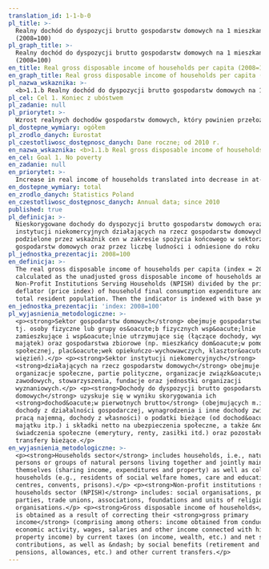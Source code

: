 ```yaml
---
translation_id: 1-1-b-0
pl_title: >-
  Realny dochód do dyspozycji brutto gospodarstw domowych na 1 mieszkańca
  (2008=100)
pl_graph_title: >-
  Realny dochód do dyspozycji brutto gospodarstw domowych na 1 mieszkańca
  (2008=100)
en_title: Real gross disposable income of households per capita (2008=100)
en_graph_title: Real gross disposable income of households per capita (2008=100)
pl_nazwa_wskaznika: >-
  <b>1.1.b Realny dochód do dyspozycji brutto gospodarstw domowych na 1 mieszkańca (2008=100)</b>
pl_cel: Cel 1. Koniec z ubóstwem
pl_zadanie: null
pl_priorytet: >-
  Wzrost realnych dochodów gospodarstw domowych, który powinien przełożyć się na spadek wskaźnika zagrożenia ubóstwem relatywnym
pl_dostepne_wymiary: ogółem
pl_zrodlo_danych: Eurostat
pl_czestotliwosc_dostępnosc_danych: Dane roczne; od 2010 r.
en_nazwa_wskaznika: <b>1.1.b Real gross disposable income of households per capita (2008=100)</b>
en_cel: Goal 1. No poverty
en_zadanie: null
en_priorytet: >-
  Increase in real income of households translated into decrease in at-risk-of-relative poverty rate
en_dostepne_wymiary: total
en_zrodlo_danych: Statistics Poland
en_czestotliwosc_dostępnosc_danych: Annual data; since 2010
published: true
pl_definicja: >-
  Nieskorygowane dochody do dyspozycji brutto gospodarstw domowych oraz
  instytucji niekomercyjnych działających na rzecz gospodarstw domowych,
  podzielone przez wskaźnik cen w zakresie spożycia końcowego w sektorze
  gospodarstw domowych oraz przez liczbę ludności i odniesione do roku 2008.
pl_jednostka_prezentacji: 2008=100
en_definicja: >-
  The real gross disposable income of households per capita (index = 2008) is
  calculated as the unadjusted gross disposable income of households and
  Non-Profit Institutions Serving Households (NPISH) divided by the price
  deflator (price index) of household final consumption expenditure and by the
  total resident population. Then the indicator is indexed with base year 2008.
en_jednostka_prezentacji: 'index: 2008=100'
pl_wyjasnienia_metodologiczne: >-
  <p><strong>Sektor gospodarstw domowych</strong> obejmuje gospodarstwa domowe,
  tj. osoby fizyczne lub grupy os&oacute;b fizycznych wsp&oacute;lnie
  zamieszkujące i wsp&oacute;lnie utrzymujące się (łączące dochody, wydatki i
  majątek) oraz gospodarstwa zbiorowe (np. mieszkańcy dom&oacute;w pomocy
  społecznej, plac&oacute;wek opiekuńczo-wychowawczych, klasztor&oacute;w,
  więzień).</p> <p><strong>Sektor instytucji niekomercyjnych</strong>
  <strong>działających na rzecz gospodarstw domowych</strong> obejmuje:
  organizacje społeczne, partie polityczne, organizacje związk&oacute;w
  zawodowych, stowarzyszenia, fundacje oraz jednostki organizacji
  wyznaniowych.</p> <p><strong>Dochody do dyspozycji brutto gospodarstw
  domowych</strong> uzyskuje się w wyniku skorygowania ich
  <strong>dochod&oacute;w pierwotnych brutto</strong> (obejmujących m.in.:
  dochody z działalności gospodarczej, wynagrodzenia i inne dochody związane z
  pracą najemną, dochody z własności) o podatki bieżące (od dochod&oacute;w,
  majątku itp.) i składki netto na ubezpieczenia społeczne, a także &ndash; o
  świadczenia społeczne (emerytury, renty, zasiłki itd.) oraz pozostałe
  transfery bieżące.</p>
en_wyjasnienia_metodologiczne: >-
  <p><strong>Households sector</strong> includes households, i.e., natural
  persons or groups of natural persons living together and jointly maintaining
  themselves (sharing income, expenditures and property) as well as collective
  households (e.g., residents of social welfare homes, care and education
  centres, convents, prisons).</p> <p><strong>Non-profit institutions serving
  households sector (NPISH)</strong> includes: social organisations, political
  parties, trade unions, associations, foundations and units of religious
  organisations.</p> <p><strong>Gross disposable income of households</strong>
  is obtained as a result of correcting their <strong>gross primary
  income</strong> (comprising among others: income obtained from conducted
  economic activity, wages, salaries and other income connected with hired work,
  property income) by current taxes (on income, wealth, etc.) and net social
  contributions, as well as &ndash; by social benefits (retirement and other
  pensions, allowances, etc.) and other current transfers.</p>
---
```

